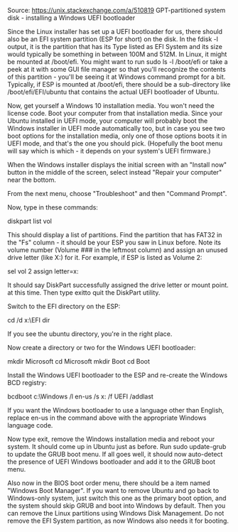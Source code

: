 Source: https://unix.stackexchange.com/a/510819
GPT-partitioned system disk - installing a Windows UEFI bootloader

Since the Linux installer has set up a UEFI bootloader for us, there should also be an EFI system partition (ESP for short) on the disk. In the fdisk -l output, it is the partition that has its Type listed as EFI System and its size would typically be something in between 100M and 512M. In Linux, it might be mounted at /boot/efi. You might want to run sudo ls -l /boot/efi or take a peek at it with some GUI file manager so that you'll recognize the contents of this partition - you'll be seeing it at Windows command prompt for a bit. Typically, if ESP is mounted at /boot/efi, there should be a sub-directory like /boot/efi/EFI/ubuntu that contains the actual UEFI bootloader of Ubuntu.

Now, get yourself a Windows 10 installation media. You won't need the license code. Boot your computer from that installation media. Since your Ubuntu installed in UEFI mode, your computer will probably boot the Windows installer in UEFI mode automatically too, but in case you see two boot options for the installation media, only one of those options boots it in UEFI mode, and that's the one you should pick. (Hopefully the boot menu will say which is which - it depends on your system's UEFI firmware.)

When the Windows installer displays the initial screen with an "Install now" button in the middle of the screen, select instead "Repair your computer" near the bottom.

From the next menu, choose "Troubleshoot" and then "Command Prompt".

Now, type in these commands:

diskpart
list vol

This should display a list of partitions. Find the partition that has FAT32 in the "Fs" column - it should be your ESP you saw in Linux before. Note its volume number (Volume ### in the leftmost column) and assign an unused drive letter (like X:) for it. For example, if ESP is listed as Volume 2:

sel vol 2
assign letter=x:

It should say DiskPart successfully assigned the drive letter or mount point. at this time. Then type exitto quit the DiskPart utility.

Switch to the EFI directory on the ESP:

cd /d x:\EFI
dir

If you see the ubuntu directory, you're in the right place.

Now create a directory or two for the Windows UEFI bootloader:

mkdir Microsoft
cd Microsoft
mkdir Boot
cd Boot

Install the Windows UEFI bootloader to the ESP and re-create the Windows BCD registry:

bcdboot c:\Windows /l en-us /s x: /f UEFI /addlast

If you want the Windows bootloader to use a language other than English, replace en-us in the command above with the appropriate Windows language code.

Now type exit, remove the Windows installation media and reboot your system. It should come up in Ubuntu just as before. Run sudo update-grub to update the GRUB boot menu. If all goes well, it should now auto-detect the presence of UEFI Windows bootloader and add it to the GRUB boot menu.

Also now in the BIOS boot order menu, there should be a item named "Windows Boot Manager". If you want to remove Ubuntu and go back to Windows-only system, just switch this one as the primary boot option, and the system should skip GRUB and boot into Windows by default. Then you can remove the Linux partitions using Windows Disk Management. Do not remove the EFI System partition, as now Windows also needs it for booting.
